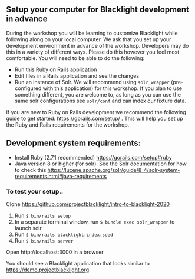 ## Setup your computer for Blacklight development in advance

During the workshop you will be learning to customize Blacklight while following along on your local computer. We ask that you set up your development environment in advance of the workshop. Developers may do this in a variety of different ways. Please do this however you feel most comfortable. You will need to be able to do the following:

- Run this Ruby on Rails application
- Edit files in a Rails application and see the changes
- Run an instance of Solr. We will recommend using `solr_wrapper` (pre-configured with this application) for this workshop. If you plan to use something different,  you are welcome to, as long as you can use the same solr configurations see `solr/conf` and can index our fixture data.

If you are new to Ruby on Rails development we recommend the following guide to get started: https://gorails.com/setup/ . This will help you set up the Ruby and Rails requirements for the workshop.

## Development system requirements:
- Install Ruby (2.7.1 recommended) https://gorails.com/setup#ruby
- Java version 8 or higher (for solr). See the Solr documentation for how to check this
https://lucene.apache.org/solr/guide/8_4/solr-system-requirements.html#java-requirements 

### To test your setup.. 
Clone https://github.com/projectblacklight/intro-to-blacklight-2020

1. Run `$ bin/rails setup`
2. In a separate terminal window, run `$ bundle exec solr_wrapper` to launch solr
3. Run `$ bin/rails blacklight:index:seed`
4. Run `$ bin/rails server`

Open http://localhost:3000 in a browser 

You should see a Blacklight application that looks similar to https://demo.projectblacklight.org.
